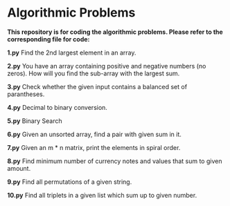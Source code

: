 # Algorithmic Problems

**This repository is for coding the algorithmic problems. Please refer to the corresponding file for code:**

**1.py**
Find the 2nd largest element in an array.

**2.py**
You have an array containing positive and negative numbers (no zeros). How will you find the sub-array with the largest sum.

**3.py**
Check whether the given input contains a balanced set of parantheses.

**4.py**
Decimal to binary conversion.

**5.py**
Binary Search

**6.py**
Given an unsorted array, find a pair with given sum in it.

**7.py**
Given an m * n matrix, print the elements in spiral order.

**8.py**
Find minimum number of currency notes and values that sum to given amount.

**9.py**
Find all permutations of a given string.

**10.py**
Find all triplets in a given list which sum up to given number.
